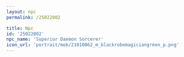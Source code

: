```yaml
---
layout: npc
permalink: /25022002

title: Npc
id: '25022002'
npc_name: 'Superior Daemon Sorcerer'
icon_url: 'portrait/mob/21010062_m_blackrobemagiciangreen_p.png'
---
```

